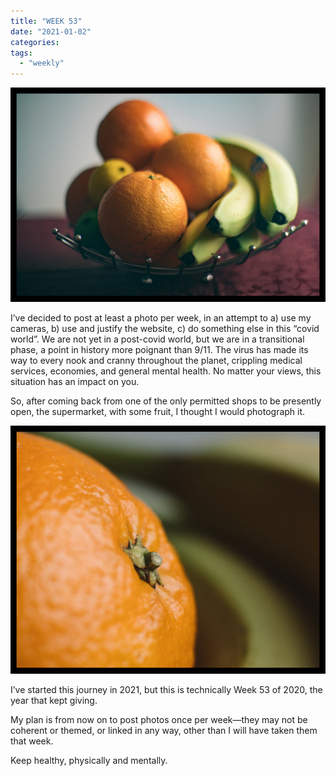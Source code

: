 ```yaml
---
title: "WEEK 53"
date: "2021-01-02"
categories: 
tags: 
  - "weekly"
---
```


![20210102-DSC02104-ILCE-7M3.jpg](/assets/images/997a9-20210102-dsc02104-ilce-7m3.jpg)

I’ve decided to post at least a photo per week, in an attempt to a) use my cameras, b) use and justify the website, c) do something else in this “covid world”. We are not yet in a post-covid world, but we are in a transitional phase, a point in history more poignant than 9/11. The virus has made its way to every nook and cranny throughout the planet, crippling medical services, economies, and general mental health. No matter your views, this situation has an impact on you.

So, after coming back from one of the only permitted shops to be presently open, the supermarket, with some fruit, I thought I would photograph it.

![20210102-DSC02098-ILCE-7M3.jpg](/assets/images/ae37d-20210102-dsc02098-ilce-7m3.jpg)

I’ve started this journey in 2021, but this is technically Week 53 of 2020, the year that kept giving.

My plan is from now on to post photos once per week—they may not be coherent or themed, or linked in any way, other than I will have taken them that week.

Keep healthy, physically and mentally.
